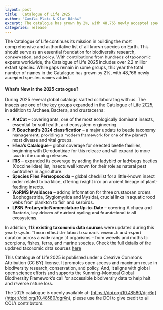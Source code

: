 ```yaml
---
layout: post
title:  Catalogue of Life 2025
author: "Camila Plata & Olaf Bánki"
excerpt: The catalogue has grown by 2%, with 48,766 newly accepted species names added. 
categories: release
---
```


The Catalogue of Life continues its mission in building the most comprehensive and authoritative list of all known species on Earth. This should serve as  an essential foundation for biodiversity research, conservation, and policy. With contributions from hundreds of taxonomic experts worldwide, the Catalogue of Life 2025 includes over 2.2 million extant species. While gaps remain in some groups, this year the total number of names in the Catalogue has grown by 2%, with 48,766 newly accepted species names added. 

#### What’s New in the 2025 catalogue?

During 2025 several global catalogs started collaborating with us. The insects are one of the key groups expanded in the Catalogue of Life 2025,  in addition to Archaea, Bacteria, and crustaceans:

- **AntCat** – covering ants, one of the most ecologically dominant insects, essential for soil health, and ecosystem engineering.
- **P. Bouchard’s 2024 classification** – a major update to beetle taxonomy management, providing a modern framework for one of the planet’s most diverse and vital groups.
- **Háva’s Catalogue** – global coverage for selected beetle families, beginning with Derodontidae for this release and  will expand to more taxa in the coming releases.
- **ITIS** – expanded its coverage by adding the ladybird or ladybugs beetles (Coccinellidae) list, insects well known for their role as natural pest controllers in agriculture.
- **Species Files Permopsocida** – global checklist for a little-known insect order related to barklice, offering insight into an ancient lineage of plant-feeding insects.
- **WoRMS Mysidacea** – adding information for three crustacean orders (Lophogastrida, Stygiomysida and Mysida), crucial links in aquatic food webs from plankton to fish and seabirds.
- **LPSN Prokaryotic Nomenclature Up-to-Date** – covering Archaea and Bacteria, key drivers of nutrient cycling and foundational to all ecosystems.


In addition, **113 existing taxonomic data sources** were updated during this yearly cycle. These reflect the latest taxonomic research and expert curation across a wide range of organisms – from weevils and moths to scorpions, fishes, ferns, and marine species. Check the full details of the updated taxonomic data sources [here](https://www.checklistbank.org/dataset/310463/about)

This Catalogue of Life 2025 is published under a Creative Commons Attribution (CC BY) license. It promotes open access and maximum reuse in biodiversity research, conservation, and policy. And, it aligns with global open science efforts and supports the Kunming-Montreal Global Biodiversity Framework’s call for accessible biodiversity data to help halt and reverse nature loss.

The 2025 catalogue is openly available at: [https://doi.org/10.48580/dgr6n](https://doi.org/10.48580/dgr6n), please use the DOI to give credit to all COL’s contributors.

